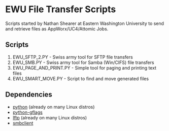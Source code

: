 EWU File Transfer Scripts
=========================

Scripts started by Nathan Shearer at Eastern Washington University to send and retrieve files as AppWorx/UC4/Attomic Jobs.


Scripts
-------

  1. EWU_SFTP_2.PY - Swiss army tool for SFTP file transfers
  2. EWU_SMB.PY - Swiss army tool for Samba (Win/CIFS) file transfers
  3. EWU_PAGE_AND_PRINT.PY - Simple tool for paging and printing text files
  4. EWU_SMART_MOVE.PY - Script to find and move generated files


Dependencies
------------

 - [python](https://www.python.org/) (already on many Linux distros)
 - [python-gflags](https://github.com/gflags/python-gflags)
 - [lftp](http://lftp.yar.ru/) (already on many Linux distros)
 - [smbclient](https://www.samba.org/samba/docs/man/manpages/smbclient.1.html)
 